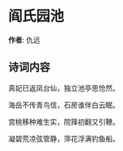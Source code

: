 # 阎氏园池

**作者**: 仇远

## 诗词内容

真妃已返凤台仙，独立池亭思怆然。

海岳不传青鸟信，石房谁伴白云眠。

宫桃移种难生实，院箨初翻又引鞭。

凝碧荒凉弦管静，萍花浮满钓鱼船。

